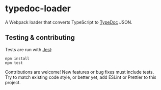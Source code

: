 # typedoc-loader

A Webpack loader that converts TypeScript to [TypeDoc](http://typedoc.org) JSON.

## Testing & contributing

Tests are run with [Jest](https://facebook.github.io/jest):

```
npm install
npm test
```

Contributions are welcome! New features or bug fixes must include tests. Try to match existing code style, or better yet, add ESLint or Prettier to this project.
